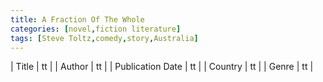 ```yaml
---
title: A Fraction Of The Whole
categories: [novel,fiction literature]
tags: [Steve Toltz,comedy,story,Australia]
---
```

        
| Title | tt |
| Author | tt  |
| Publication Date | tt   |
| Country | tt |
| Genre | tt  |
        